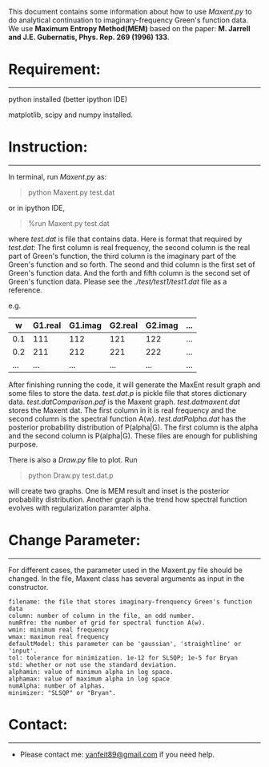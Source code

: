 This document contains some information about how to use *Maxent.py* to do analytical continuation to imaginary-frequency Green's function data. We use **Maximum Entropy Method(MEM)** based on the paper: **M. Jarrell and J.E. Gubernatis, Phys. Rep. 269 (1996) 133**. 

# Requirement:
------------
python installed (better ipython IDE)

matplotlib, scipy and numpy installed.

# Instruction:
------------
In terminal, run *Maxent.py* as:
> python Maxent.py test.dat

or in ipython IDE,
> %run Maxent.py test.dat

where *test.dat* is file that contains data. Here is format that required by *test.dat*: The first column is real frequency, the second column is the real part of Green's function, the third column is the imaginary part of the Green's function and so forth. The seond and thid column is the first set of Green's function data. And the forth and fifth column is the second set of Green's function data. Please see the *./test/test1/test1.dat* file as a reference.

e.g.

| w   |  G1.real|   G1.imag |  G2.real |   G2.imag     | ... |
|-----|---------|-----------|--------- |--------       | --- |
| 0.1 |    111  |     112   |    121   |    122        | ... |
| 0.2 |   211   |    212    |    221   |     222       | ... |
| ... | ...     |    ...    |    ...   |       ...     | ... |
	


After finishing running the code, it will generate the MaxEnt result graph and some files to store the data. *test.dat.p* is pickle file that stores dictionary data. *test.datComparison.paf* is the Maxent graph. *test.datmaxent.dat* stores the Maxent dat. The first column in it is real frequency and the second column is the spectral function A(w). *test.datPalpha.dat* has the posterior probability distribution of P(alpha|G). The first column is the alpha and the second column is P(alpha|G). These files are enough for publishing purpose.

There is also a *Draw.py* file to plot. Run
> python Draw.py test.dat.p

will create two graphs. One is MEM result and inset is the posterior probability distribution. Another graph is the trend how spectral function evolves with regularization paramter alpha.

# Change Parameter:
-----------------
For different cases, the parameter used in the Maxent.py file should be changed. In the file, Maxent class has several arguments as input in the constructor.

	filename: the file that stores imaginary-frenquency Green's function data
	column: number of column in the file, an odd number.
	numRfre: the number of grid for spectral function A(w).
	wmin: minimum real frequency
	wmax: maximun real frequency
	defaultModel: this parameter can be 'gaussian', 'straightline' or 'input'.
	tol: tolerance for minimization. 1e-12 for SLSQP; 1e-5 for Bryan
	std: whether or not use the standard deviation.
	alphamin: value of minimun alpha in log space.
	alphamax: value of maximum alpha in log space
	numAlpha: number of alphas.
	minimizer: "SLSQP" or "Bryan".

# Contact:
----------
* Please contact me: yanfeit89@gmail.com if you need help.


